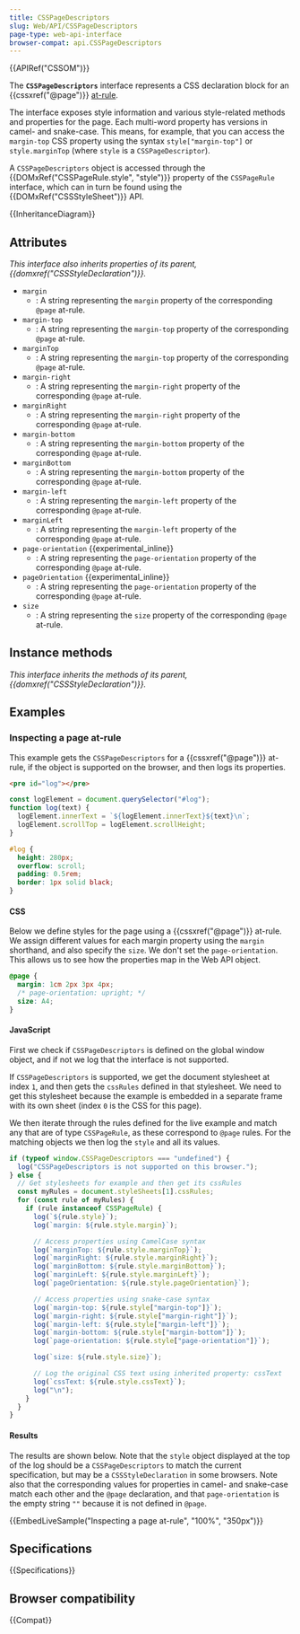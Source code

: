 ```yaml
---
title: CSSPageDescriptors
slug: Web/API/CSSPageDescriptors
page-type: web-api-interface
browser-compat: api.CSSPageDescriptors
---
```


{{APIRef("CSSOM")}}

The **`CSSPageDescriptors`** interface represents a CSS declaration block for an {{cssxref("@page")}} [at-rule](/en-US/docs/Web/CSS/CSS_syntax/At-rule).

The interface exposes style information and various style-related methods and properties for the page.
Each multi-word property has versions in camel- and snake-case.
This means, for example, that you can access the `margin-top` CSS property using the syntax `style["margin-top"]` or `style.marginTop` (where `style` is a `CSSPageDescriptor`).

A `CSSPageDescriptors` object is accessed through the {{DOMxRef("CSSPageRule.style", "style")}} property of the `CSSPageRule` interface, which can in turn be found using the {{DOMxRef("CSSStyleSheet")}} API.

{{InheritanceDiagram}}

## Attributes

_This interface also inherits properties of its parent, {{domxref("CSSStyleDeclaration")}}._

- `margin`
  - : A string representing the `margin` property of the corresponding `@page` at-rule.
- `margin-top`
  - : A string representing the `margin-top` property of the corresponding `@page` at-rule.
- `marginTop`
  - : A string representing the `margin-top` property of the corresponding `@page` at-rule.
- `margin-right`
  - : A string representing the `margin-right` property of the corresponding `@page` at-rule.
- `marginRight`
  - : A string representing the `margin-right` property of the corresponding `@page` at-rule.
- `margin-bottom`
  - : A string representing the `margin-bottom` property of the corresponding `@page` at-rule.
- `marginBottom`
  - : A string representing the `margin-bottom` property of the corresponding `@page` at-rule.
- `margin-left`
  - : A string representing the `margin-left` property of the corresponding `@page` at-rule.
- `marginLeft`
  - : A string representing the `margin-left` property of the corresponding `@page` at-rule.
- `page-orientation` {{experimental_inline}}
  - : A string representing the `page-orientation` property of the corresponding `@page` at-rule.
- `pageOrientation` {{experimental_inline}}
  - : A string representing the `page-orientation` property of the corresponding `@page` at-rule.
- `size`
  - : A string representing the `size` property of the corresponding `@page` at-rule.

## Instance methods

_This interface inherits the methods of its parent, {{domxref("CSSStyleDeclaration")}}._

## Examples

### Inspecting a page at-rule

This example gets the `CSSPageDescriptors` for a {{cssxref("@page")}} at-rule, if the object is supported on the browser, and then logs its properties.

```html hidden
<pre id="log"></pre>
```

```js hidden
const logElement = document.querySelector("#log");
function log(text) {
  logElement.innerText = `${logElement.innerText}${text}\n`;
  logElement.scrollTop = logElement.scrollHeight;
}
```

```css hidden
#log {
  height: 280px;
  overflow: scroll;
  padding: 0.5rem;
  border: 1px solid black;
}
```

#### CSS

Below we define styles for the page using a {{cssxref("@page")}} at-rule.
We assign different values for each margin property using the `margin` shorthand, and also specify the `size`.
We don't set the `page-orientation`.
This allows us to see how the properties map in the Web API object.

```css
@page {
  margin: 1cm 2px 3px 4px;
  /* page-orientation: upright; */
  size: A4;
}
```

#### JavaScript

First we check if `CSSPageDescriptors` is defined on the global window object, and if not we log that the interface is not supported.

If `CSSPageDescriptors` is supported, we get the document stylesheet at index `1`, and then gets the `cssRules` defined in that stylesheet.
We need to get this stylesheet because the example is embedded in a separate frame with its own sheet (index `0` is the CSS for this page).

We then iterate through the rules defined for the live example and match any that are of type `CSSPageRule`, as these correspond to `@page` rules.
For the matching objects we then log the `style` and all its values.

```js
if (typeof window.CSSPageDescriptors === "undefined") {
  log("CSSPageDescriptors is not supported on this browser.");
} else {
  // Get stylesheets for example and then get its cssRules
  const myRules = document.styleSheets[1].cssRules;
  for (const rule of myRules) {
    if (rule instanceof CSSPageRule) {
      log(`${rule.style}`);
      log(`margin: ${rule.style.margin}`);

      // Access properties using CamelCase syntax
      log(`marginTop: ${rule.style.marginTop}`);
      log(`marginRight: ${rule.style.marginRight}`);
      log(`marginBottom: ${rule.style.marginBottom}`);
      log(`marginLeft: ${rule.style.marginLeft}`);
      log(`pageOrientation: ${rule.style.pageOrientation}`);

      // Access properties using snake-case syntax
      log(`margin-top: ${rule.style["margin-top"]}`);
      log(`margin-right: ${rule.style["margin-right"]}`);
      log(`margin-left: ${rule.style["margin-left"]}`);
      log(`margin-bottom: ${rule.style["margin-bottom"]}`);
      log(`page-orientation: ${rule.style["page-orientation"]}`);

      log(`size: ${rule.style.size}`);

      // Log the original CSS text using inherited property: cssText
      log(`cssText: ${rule.style.cssText}`);
      log("\n");
    }
  }
}
```

#### Results

The results are shown below.
Note that the `style` object displayed at the top of the log should be a `CSSPageDescriptors` to match the current specification, but may be a `CSSStyleDeclaration` in some browsers.
Note also that the corresponding values for properties in camel- and snake-case match each other and the `@page` declaration, and that `page-orientation` is the empty string `""` because it is not defined in `@page`.

{{EmbedLiveSample("Inspecting a page at-rule", "100%", "350px")}}

## Specifications

{{Specifications}}

## Browser compatibility

{{Compat}}
